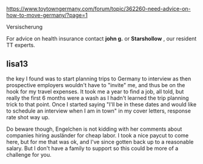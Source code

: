 
https://www.toytowngermany.com/forum/topic/362260-need-advice-on-how-to-move-germany/?page=1 

Versischerung

For advice on health insurance contact __john g.__ or __Starshollow__ , our resident TT experts.

## lisa13

the key I found was to start planning trips to Germany to interview as then prospective employers wouldn't have to "invite" me, and thus be on the hook for my travel expenses.  It took me a year to find a job, all told, but really the first 6 months were a wash as I hadn't learned the trip planning trick to that point.  Once I started saying "I'll be in <your city> these dates and would like to schedule an interview when I am in town" in my cover letters, response rate shot way up.

Do beware though, Engelchen is not kidding with her comments about companies hiring ausländer for cheap labor.  I took a nice paycut to come here, but for me that was ok, and I've since gotten back up to a reasonable salary.  But I don't have a family to support so this could be more of a challenge for you.